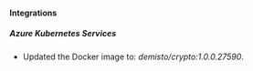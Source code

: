 #### Integrations
##### Azure Kubernetes Services
- Updated the Docker image to: *demisto/crypto:1.0.0.27590*.
